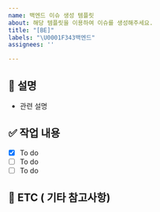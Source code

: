 ```yaml
---
name: 백엔드 이슈 생성 템플릿
about: 해당 템플릿을 이용하여 이슈를 생성해주세요.
title: "[BE]"
labels: "\U0001F343백엔드"
assignees: ''

---
```


## 📄 설명
 - 관련 설명

## ✅ 작업 내용
 - [X] To do
 - [ ] To do
 - [ ] To do

## 📎 ETC ( 기타 참고사항)
